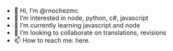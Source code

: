 - 👋 Hi, I’m @rnochezmc
- 👀 I’m interested in node, python, c#, javascript
- 🌱 I’m currently learning javascript and node
- 💞️ I’m looking to collaborate on translations, revisions
- 📫 How to reach me: here.

<!---
rnochezmc/rnochezmc is a ✨ special ✨ repository because its `README.md` (this file) appears on your GitHub profile.
You can click the Preview link to take a look at your changes.
--->
